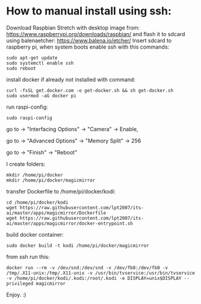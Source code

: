 # How to manual install using ssh:
Download Raspbian Stretch with desktop image from:
https://www.raspberrypi.org/downloads/raspbian/
and flash it to sdcard using balenaetcher:
https://www.balena.io/etcher/
Insert sdcard to raspberry pi, when system boots enable ssh with this commands:
```
sudo apt-get update
sudo systemctl enable ssh
sudo reboot
```
install docker if already not installed with command:
```
curl -fsSL get.docker.com -o get-docker.sh && sh get-docker.sh
sudo usermod -aG docker pi
```
run raspi-config:
```
sudo raspi-config
```
go to -> "Interfacing Options" -> "Camera" -> Enable,

go to -> "Advanced Options" -> "Memory Split" -> 256

go to -> "Finish" -> "Reboot"

I create folders:
```
mkdir /home/pi/docker
mkdir /home/pi/docker/magicmirror
```
transfer Dockerfile to /home/pi/docker/kodi:
```
cd /home/pi/docker/kodi
wget https://raw.githubusercontent.com/lpt2007/its-ai/master/apps/magicmirror/Dockerfile
wget https://raw.githubusercontent.com/lpt2007/its-ai/master/apps/magicmirror/docker-entrypoint.sh
```
build docker container:
```
sudo docker build -t kodi /home/pi/docker/magicmirror
```

from ssh run this:
```
docker run --rm -v /dev/snd:/dev/snd -v /dev/fb0:/dev/fb0 -v /tmp/.X11-unix:/tmp/.X11-unix -v /usr/bin/tvservice:/usr/bin/tvservice -v /home/pi/docker/kodi/.kodi:/root/.kodi -e DISPLAY=unix$DISPLAY --privileged magicmirror
```

Enjoy. :)
